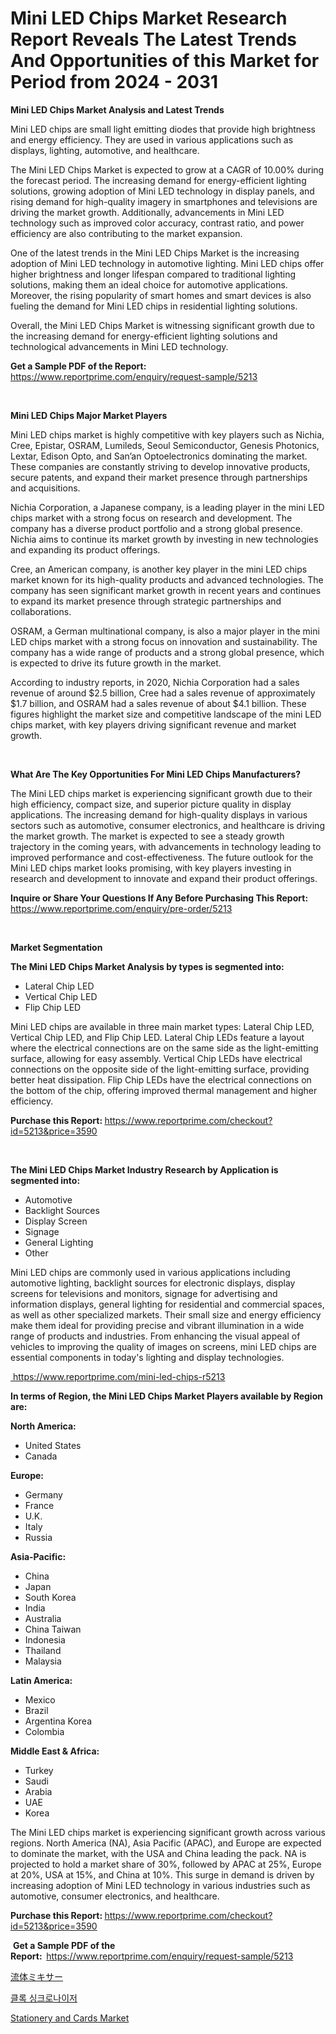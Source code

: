 <p><h1>Mini LED Chips Market Research Report Reveals The Latest Trends And Opportunities of this Market for Period from 2024 - 2031</h1></p><p><strong>Mini LED Chips Market Analysis and Latest Trends</strong></p>
<p><p>Mini LED chips are small light emitting diodes that provide high brightness and energy efficiency. They are used in various applications such as displays, lighting, automotive, and healthcare.</p><p>The Mini LED Chips Market is expected to grow at a CAGR of 10.00% during the forecast period. The increasing demand for energy-efficient lighting solutions, growing adoption of Mini LED technology in display panels, and rising demand for high-quality imagery in smartphones and televisions are driving the market growth. Additionally, advancements in Mini LED technology such as improved color accuracy, contrast ratio, and power efficiency are also contributing to the market expansion.</p><p>One of the latest trends in the Mini LED Chips Market is the increasing adoption of Mini LED technology in automotive lighting. Mini LED chips offer higher brightness and longer lifespan compared to traditional lighting solutions, making them an ideal choice for automotive applications. Moreover, the rising popularity of smart homes and smart devices is also fueling the demand for Mini LED chips in residential lighting solutions.</p><p>Overall, the Mini LED Chips Market is witnessing significant growth due to the increasing demand for energy-efficient lighting solutions and technological advancements in Mini LED technology.</p></p>
<p><strong>Get a Sample PDF of the Report:&nbsp;</strong> <a href="https://www.reportprime.com/enquiry/request-sample/5213">https://www.reportprime.com/enquiry/request-sample/5213</a></p>
<p>&nbsp;</p>
<p><strong>Mini LED Chips Major Market Players</strong></p>
<p><p>Mini LED chips market is highly competitive with key players such as Nichia, Cree, Epistar, OSRAM, Lumileds, Seoul Semiconductor, Genesis Photonics, Lextar, Edison Opto, and San’an Optoelectronics dominating the market. These companies are constantly striving to develop innovative products, secure patents, and expand their market presence through partnerships and acquisitions.</p><p>Nichia Corporation, a Japanese company, is a leading player in the mini LED chips market with a strong focus on research and development. The company has a diverse product portfolio and a strong global presence. Nichia aims to continue its market growth by investing in new technologies and expanding its product offerings.</p><p>Cree, an American company, is another key player in the mini LED chips market known for its high-quality products and advanced technologies. The company has seen significant market growth in recent years and continues to expand its market presence through strategic partnerships and collaborations.</p><p>OSRAM, a German multinational company, is also a major player in the mini LED chips market with a strong focus on innovation and sustainability. The company has a wide range of products and a strong global presence, which is expected to drive its future growth in the market.</p><p>According to industry reports, in 2020, Nichia Corporation had a sales revenue of around $2.5 billion, Cree had a sales revenue of approximately $1.7 billion, and OSRAM had a sales revenue of about $4.1 billion. These figures highlight the market size and competitive landscape of the mini LED chips market, with key players driving significant revenue and market growth.</p></p>
<p>&nbsp;</p>
<p><strong>What Are The Key Opportunities For Mini LED Chips Manufacturers?</strong></p>
<p><p>The Mini LED chips market is experiencing significant growth due to their high efficiency, compact size, and superior picture quality in display applications. The increasing demand for high-quality displays in various sectors such as automotive, consumer electronics, and healthcare is driving the market growth. The market is expected to see a steady growth trajectory in the coming years, with advancements in technology leading to improved performance and cost-effectiveness. The future outlook for the Mini LED chips market looks promising, with key players investing in research and development to innovate and expand their product offerings.</p></p>
<p><strong>Inquire or Share Your Questions If Any Before Purchasing This Report:</strong> <a href="https://www.reportprime.com/enquiry/pre-order/5213">https://www.reportprime.com/enquiry/pre-order/5213</a></p>
<p>&nbsp;</p>
<p><strong>Market Segmentation</strong></p>
<p><strong>The Mini LED Chips Market Analysis by types is segmented into:</strong></p>
<p><ul><li>Lateral Chip LED</li><li>Vertical Chip LED</li><li>Flip Chip LED</li></ul></p>
<p><p>Mini LED chips are available in three main market types: Lateral Chip LED, Vertical Chip LED, and Flip Chip LED. Lateral Chip LEDs feature a layout where the electrical connections are on the same side as the light-emitting surface, allowing for easy assembly. Vertical Chip LEDs have electrical connections on the opposite side of the light-emitting surface, providing better heat dissipation. Flip Chip LEDs have the electrical connections on the bottom of the chip, offering improved thermal management and higher efficiency.</p></p>
<p><strong>Purchase this Report:&nbsp;</strong><a href="https://www.reportprime.com/checkout?id=5213&price=3590">https://www.reportprime.com/checkout?id=5213&price=3590</a></p>
<p>&nbsp;</p>
<p><strong>The Mini LED Chips Market Industry Research by Application is segmented into:</strong></p>
<p><ul><li>Automotive</li><li>Backlight Sources</li><li>Display Screen</li><li>Signage</li><li>General Lighting</li><li>Other</li></ul></p>
<p><p>Mini LED chips are commonly used in various applications including automotive lighting, backlight sources for electronic displays, display screens for televisions and monitors, signage for advertising and information displays, general lighting for residential and commercial spaces, as well as other specialized markets. Their small size and energy efficiency make them ideal for providing precise and vibrant illumination in a wide range of products and industries. From enhancing the visual appeal of vehicles to improving the quality of images on screens, mini LED chips are essential components in today's lighting and display technologies.</p></p>
<p><a href="https://www.reportprime.com/mini-led-chips-r5213">&nbsp;https://www.reportprime.com/mini-led-chips-r5213</a></p>
<p><strong>In terms of Region, the Mini LED Chips Market Players available by Region are:</strong></p>
<p>
    <p> <strong> North America: </strong>
        <ul>
            <li>United States</li>
            <li>Canada</li>
        </ul>
        </p> 
    <p> <strong> Europe: </strong>
        <ul>
            <li>Germany</li>
            <li>France</li>
            <li>U.K.</li>
            <li>Italy</li>
            <li>Russia</li>
        </ul>
        </p> 
    <p> <strong> Asia-Pacific: </strong>
        <ul>
            <li>China</li>
            <li>Japan</li>
            <li>South Korea</li>
            <li>India</li>
            <li>Australia</li>
            <li>China Taiwan</li>
            <li>Indonesia</li>
            <li>Thailand</li>
            <li>Malaysia</li>
        </ul>
        </p> 
    <p> <strong> Latin America: </strong>
        <ul>
            <li>Mexico</li>
            <li>Brazil</li>
            <li>Argentina Korea</li>
            <li>Colombia</li>
        </ul>
        </p> 
    <p> <strong> Middle East & Africa: </strong>
        <ul>
            <li>Turkey</li>
            <li>Saudi</li>
            <li>Arabia</li>
            <li>UAE</li>
            <li>Korea</li>
        </ul>
    </p>
    </p>
<p><p>The Mini LED chips market is experiencing significant growth across various regions. North America (NA), Asia Pacific (APAC), and Europe are expected to dominate the market, with the USA and China leading the pack. NA is projected to hold a market share of 30%, followed by APAC at 25%, Europe at 20%, USA at 15%, and China at 10%. This surge in demand is driven by increasing adoption of Mini LED technology in various industries such as automotive, consumer electronics, and healthcare.</p></p>
<p><strong>Purchase this Report: </strong><a href="https://www.reportprime.com/checkout?id=5213&price=3590">https://www.reportprime.com/checkout?id=5213&price=3590</a></p>
<p>&nbsp;<strong>Get a Sample PDF of the Report:&nbsp;&nbsp;</strong><a href="https://www.reportprime.com/enquiry/request-sample/5213">https://www.reportprime.com/enquiry/request-sample/5213</a></p>
<p><strong></strong></p>
<p><p><a href="https://github.com/MacyOrn/Market-Research-Report-List-1/blob/main/408576573999.md">流体ミキサー</a></p><p><a href="https://github.com/RickyMetzDVM/Market-Research-Report-List-1/blob/main/575632370560.md">클록 싱크로나이저</a></p><p><a href="https://issuu.com/reportprime-2/docs/stationery-and-cards-market-size-2030.pptx">Stationery and Cards Market</a></p></p>
